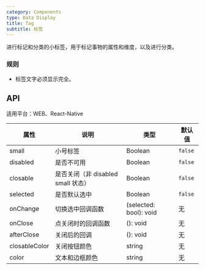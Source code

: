 ```yaml
---
category: Components
type: Data Display
title: Tag
subtitle: 标签
---
```


进行标记和分类的小标签，用于标记事物的属性和维度，以及进行分类。

### 规则
- 标签文字必须显示完全。


## API

适用平台：WEB、React-Native

属性 | 说明 | 类型 | 默认值
----|-----|------|------
| small   |  小号标签  |   Boolean    |  `false`  |
| disabled   | 是否不可用      | Boolean |    `false`  |
| closable   | 是否关闭（非 disabled small 状态） | Boolean | `false` |
| selected   | 是否默认选中      | Boolean |    `false`  |
| onChange   | 切换选中回调函数 | (selected: bool): void |   无  |
| onClose   | 点关闭时的回调函数 | (): void |   无  |
| afterClose   | 关闭后的回调 | (): void |   无  |
| closableColor   | 关闭按钮颜色 | string |   无  |
| color   | 文本和边框颜色 | string |   无  |
